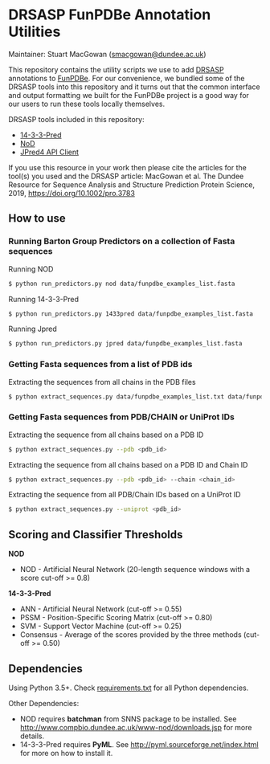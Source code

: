 # DRSASP FunPDBe Annotation Utilities

Maintainer: Stuart MacGowan (<smacgowan@dundee.ac.uk>)


This repository contains the utility scripts we use to add [DRSASP](http://www.compbio.dundee.ac.uk/drsasp.html)
annotations to [FunPDBe](https://www.ebi.ac.uk/pdbe/pdbe-kb/funpdbe). For our convenience, we bundled some of
the DRSASP tools into this repository and it turns out that the common interface and output formatting we built
for the FunPDBe project is a good way for our users to run these tools locally themselves.

DRSASP tools included in this repository:
- [14-3-3-Pred](https://www.compbio.dundee.ac.uk/1433pred/about)
- [NoD](https://www.compbio.dundee.ac.uk/www-nod/)
- [JPred4 API Client](https://www.compbio.dundee.ac.uk/jpred/)

If you use this resource in your work then please cite the articles for the tool(s) you used and the DRSASP article:
MacGowan et al. The Dundee Resource for Sequence Analysis and Structure Prediction Protein Science, 2019,
https://doi.org/10.1002/pro.3783


## How to use

### Running Barton Group Predictors on a collection of Fasta sequences

Running NOD
```sh
$ python run_predictors.py nod data/funpdbe_examples_list.fasta
```

Running 14-3-3-Pred
```sh
$ python run_predictors.py 1433pred data/funpdbe_examples_list.fasta
```

Running Jpred
```sh
$ python run_predictors.py jpred data/funpdbe_examples_list.fasta
```

### Getting Fasta sequences from a list of PDB ids

Extracting the sequences from all chains in the PDB files
```sh
$ python extract_sequences.py data/funpdbe_examples_list.txt data/funpdbe_examples_list.fasta 
```

### Getting Fasta sequences from PDB/CHAIN or UniProt IDs

Extracting the sequence from all chains based on a PDB ID
```sh
$ python extract_sequences.py --pdb <pdb_id> 
```

Extracting the sequence from all chains based on a PDB ID and Chain ID
```sh
$ python extract_sequences.py --pdb <pdb_id> --chain <chain_id>
```

Extracting the sequence from all PDB/Chain IDs based on a UniProt ID
```sh
$ python extract_sequences.py --uniprot <pdb_id>
```


## Scoring and Classifier Thresholds

**NOD**  
* NOD - Artificial Neural Network (20-length sequence windows with a score cut-off >= 0.8)

**14-3-3-Pred**  
* ANN - Artificial Neural Network (cut-off >= 0.55)
* PSSM - Position-Specific Scoring Matrix (cut-off >= 0.80)
* SVM - Support Vector Machine (cut-off >= 0.25)
* Consensus - Average of the scores provided by the three methods (cut-off >= 0.50)


## Dependencies
Using Python 3.5+. Check [requirements.txt](./requirements.txt) for all Python dependencies.

Other Dependencies:
* NOD requires **batchman** from SNNS package to be installed. See http://www.compbio.dundee.ac.uk/www-nod/downloads.jsp for more details.
* 14-3-3-Pred requires **PyML**. See http://pyml.sourceforge.net/index.html for more on how to install it.
